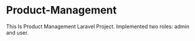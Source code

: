 # Product-Management
This Is Product Management Laravel Project. Implemented two roles: admin and user.
